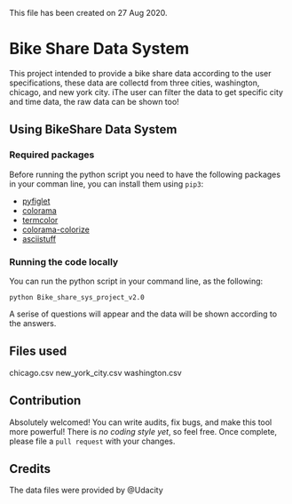 This file has been created on 27 Aug 2020.

# Bike Share Data System
This project intended to provide a bike share data according to the user specifications, these data are collectd from three cities, washington, chicago, and new york city.
iThe user can filter the data to get specific city and time data, the raw data can be shown too!

## Using BikeShare Data System
### Required packages
Before running the python script you need to have the following packages in your comman line, you can install them using `pip3`:
* [pyfiglet](https://pypi.org/project/pyfiglet/0.7/)
* [colorama](https://pypi.org/project/colorama/)
* [termcolor](https://pypi.org/project/termcolor2/)
* [colorama-colorize](https://pypi.org/project/colorama-colorize/)
* [asciistuff](https://pypi.org/project/asciistuff/)

### Running the code locally
You can run the python script in your command line, as the following:
```
python Bike_share_sys_project_v2.0
```
A serise of questions will appear and the data will be shown according to the answers.

## Files used
chicago.csv
new_york_city.csv
washington.csv

## Contribution
Absolutely welcomed!
You can write audits, fix bugs, and make this tool more powerful!
There is _no coding style yet_, so feel free.
Once complete, please file a `pull request` with your changes.
## Credits
The data files were provided by @Udacity

